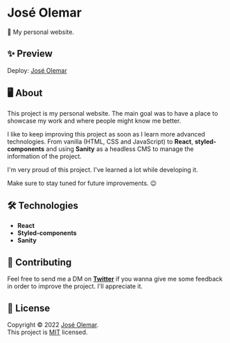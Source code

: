 # José Olemar

📌 My personal website.

## ✨ Preview

Deploy: [José Olemar](https://www.jose-olemar.com/)
## 🖥 About

This project is my personal website. The main goal was to have a place to showcase my work and where people might know me better.

I like to keep improving this project as soon as I learn more advanced technologies.
From vanilla (HTML, CSS and JavaScript) to **React**, **styled-components** and using **Sanity** as a headless CMS to manage the information of the project.

I'm very proud of this project. I've learned a lot while developing it.

Make sure to stay tuned for future improvements. 😉

## 🛠 Technologies

- **React**
- **Styled-components**
- **Sanity**

## 🤝 Contributing

Feel free to send me a DM on **[Twitter](https://twitter.com/Joseluisolemar)** if you wanna give me some feedback in order to improve the project. I'll appreciate it.

## 📃 License

Copyright © 2022 [José Olemar](https://github.com/JL-OLEMAR/).<br />
This project is [MIT](https://github.com/JL-OLEMAR/olemar.dev/blob/master/LICENSE) licensed.
